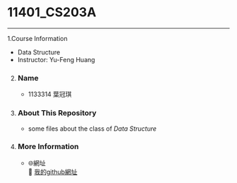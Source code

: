 # 11401_CS203A
---
1.Course Information
   - Data Structure
   - Instructor: Yu-Feng Huang

2. ### Name
   - 1133314 葉冠琪
 
 
3. ### About This Repository
   - some files about the class of *Data Structure*

4. ### More Information
   - 🌐網址  
   🔗 [我的github網址](https://yachi-byte.github.io/)
